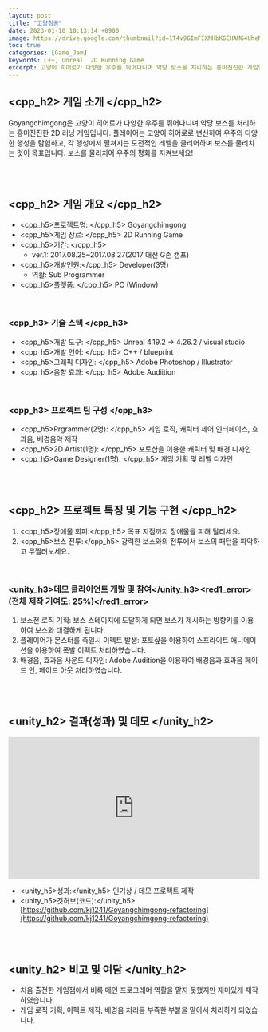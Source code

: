 ```yaml
---
layout: post
title: "고양침공"
date: 2023-01-10 10:13:14 +0900
image: https://drive.google.com/thumbnail?id=1T4v9GImFIXMHbKGEHAMG4UheN6qnj9W0
toc: true
categories: [Game_Jam]
keywords: C++, Unreal, 2D Running Game
excerpt: 고양이 히어로가 다양한 우주를 뛰어다니며 악당 보스를 처리하는 흥미진진한 게임입니다. 이 게임에서 플레이어는 고양이 히어로로 변신하여 우주의 다양한 행성을 탐험하고, 각 행성에서 펼쳐지는 도전적인 레벨을 클리어하며 보스를 물리치는 것이 목표입니다. 보스를 물리치어 우주의 평화를 지켜보세요!
---
```


<!-- <h1><yellow1_h1>프로젝트 이름: 고양침공 </yellow1_h1></h1>
![고양침공](https://github.com/kj1241/kj1241.github.io/assets/22047442/7f9b4306-2464-46b0-8e23-02c001e26a5c){: width="740" height="400"} -->


## <cpp_h2> 게임 소개 </cpp_h2>

Goyangchimgong은 고양이 히어로가 다양한 우주를 뛰어다니며 악당 보스를 처리하는 흥미진진한 2D 러닝 게임입니다. 플레이어는 고양이 히어로로 변신하여 우주의 다양한 행성을 탐험하고, 각 행성에서 펼쳐지는 도전적인 레벨을 클리어하며 보스를 물리치는 것이 목표입니다. 보스를 물리치어 우주의 평화를 지켜보세요!

<br>
<br>

## <cpp_h2> 게임 개요 </cpp_h2>

- <span><cpp_h5>프로젝트명: </cpp_h5> Goyangchimgong </span>
- <span><cpp_h5>게임 장르: </cpp_h5> 2D Running Game </span>
- <span><cpp_h5>기간: </cpp_h5></span>
    - ver.1: 2017.08.25~2017.08.27(2017 대전 G존 캠프)
- <span><cpp_h5>개발인원:</cpp_h5> Developer(3명)</span>
    - 역활: Sub Programmer
- <span><cpp_h5>플랫폼: </cpp_h5> PC (Window)</span> 

<br>

### <cpp_h3> 기술 스택 </cpp_h3>

- <span><cpp_h5>개발 도구: </cpp_h5> Unreal 4.19.2 → 4.26.2 / visual studio </span>
- <span><cpp_h5>개발 언어: </cpp_h5>  C++ / blueprint   </span>
- <span><cpp_h5>그래픽 디자인: </cpp_h5> Adobe Photoshop / Illustrator</span>
- <span><cpp_h5>음향 효과: </cpp_h5> Adobe Audiition</span> 

<br>

### <cpp_h3> 프로젝트 팀 구성 </cpp_h3>

- <span><cpp_h5>Prgrammer(2명): </cpp_h5> 게임 로직, 캐릭터 제어 인터페이스, 효과음, 배경음악 제작 </span>
- <span><cpp_h5>2D Artist(1명): </cpp_h5> 포토샵을 이용한 캐릭터 및 배경 디자인 </span>
- <span><cpp_h5>Game Designer(1명): </cpp_h5> 게임 기획 및 레벨 디자인 </span>


<br>
<br>

## <cpp_h2> 프로젝트 특징 및 기능 구현 </cpp_h2>

1. <cpp_h5>장애물 회피:</cpp_h5> 목표 지점까지 장애물을 피해 달리세요.
2. <cpp_h5>보스 전투:</cpp_h5> 강력한 보스와의 전투에서 보스의 패턴을 파악하고 무찔러보세요.

<br>

### <unity_h3>데모 클라이언트 개발 및 참여</unity_h3><red1_error> (전체 제작 기여도: 25%)</red1_error>

1. 보스전 로직 기획: 보스 스테이지에 도달하게 되면 보스가 제시하는 방향키를 이용하여 보스와 대결하게 됩니다.
2. 플레이어가 몬스터를 죽일시 이펙트 발생: 포토샾을 이용하여 스프라이트 애니메이션을 이용하여 폭발 이펙트 처리하였습니다.
3. 배경음, 효과음 사운드 디자인: Adobe Audition을 이용하여 배경음과 효과음 페이드 인, 페이드 아웃 처리하였습니다.

<br>
<br>

## <unity_h2> 결과(성과) 및 데모 </unity_h2>

<iframe width="100%" style="aspect-ratio:16/9" src="https://www.youtube.com/embed/LY2KvlVKLng" title="고양침공(야근천재)" frameborder="0" allow="accelerometer; autoplay; clipboard-write; encrypted-media; gyroscope; picture-in-picture; web-share" allowfullscreen></iframe>

- <span><unity_h5>성과:</unity_h5> 인기상 / 데모 프로젝트 제작  </span>
- <span><unity_h5>깃허브(코드):</unity_h5> [https://github.com/kj1241/Goyangchimgong-refactoring](https://github.com/kj1241/Goyangchimgong-refactoring)</span>

<br>
<br>

## <unity_h2> 비고 및 여담 </unity_h2>

- 처음 출전한 게임잼에서 비록 메인 프로그래머 역활을 맡지 못했지만 재미있게 재작하였습니다.
- 게임 로직 기획, 이펙트 제작, 배경음 처리등 부족한 부붙을 맡아서 처리하게 되었습니다.
